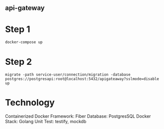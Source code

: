 ## api-gateway

# Step 1

```
docker-compose up
```

# Step 2

```
migrate -path service-user/connection/migration -database postgres://postgresapi:root@localhost:5432/apigateaway?sslmode=disable up
```

# Technology

Containerized Docker
Framework: Fiber
Database: PostgresSQL Docker
Stack: Golang
Unit Test: testify, mockdb
